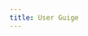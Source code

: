 ```yaml
---
title: User Guige
---
```


<!--add blocks of content here to add more sections to the community page -->
